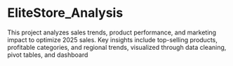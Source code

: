 # EliteStore_Analysis
This project analyzes sales trends, product performance, and marketing impact to optimize 2025 sales. Key insights include top-selling products, profitable categories, and regional trends, visualized through data cleaning, pivot tables, and dashboard
